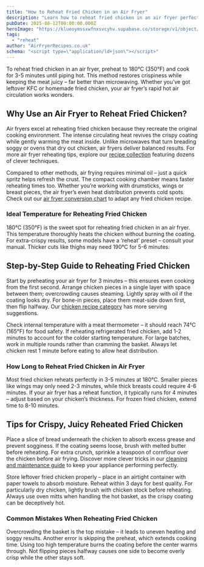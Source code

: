 ```yaml
---
title: "How to Reheat Fried Chicken in an Air Fryer"
description: "Learn how to reheat fried chicken in an air fryer perfectly – crispy outside, juicy inside. Ideal temps, timings & tips for best results every time."
pubDate: 2025-08-12T00:00:00.000Z
heroImage: "https://klueoymssxwfnxsvcyhv.supabase.co/storage/v1/object/public/md/how-to-reheat-fried-chicken-in-air-fryer-cde9ac49.png"
tags:
  - "reheat"
author: "AirFryerRecipes.co.uk"
schema: "<script type=\"application/ld+json\"></script>"
---
```


<p>To reheat fried chicken in an air fryer, preheat to 180°C (350°F) and cook for 3-5 minutes until piping hot. This method restores crispiness while keeping the meat juicy – far better than microwaving. Whether you’ve got leftover KFC or homemade fried chicken, your air fryer’s rapid hot air circulation works wonders.</p>

<h2>Why Use an Air Fryer to Reheat Fried Chicken?</h2>
<p>Air fryers excel at reheating fried chicken because they recreate the original cooking environment. The intense circulating heat revives the crispy coating while gently warming the meat inside. Unlike microwaves that turn breading soggy or ovens that dry out chicken, air fryers deliver balanced results. For more air fryer reheating tips, explore our <a href=https://www.airfryerrecipe.co.uk/recipes>recipe collection</a> featuring dozens of clever techniques.</p>
<p>Compared to other methods, air frying requires minimal oil – just a quick spritz helps refresh the crust. The compact cooking chamber means faster reheating times too. Whether you’re working with drumsticks, wings or breast pieces, the air fryer’s even heat distribution prevents cold spots. Check out our <a href=https://www.airfryerrecipe.co.uk/air-fryer-conversion-chart>air fryer conversion chart</a> to adapt any fried chicken recipe.</p>

<h3>Ideal Temperature for Reheating Fried Chicken</h3>
<p>180°C (350°F) is the sweet spot for reheating fried chicken in an air fryer. This temperature thoroughly heats the chicken without burning the coating. For extra-crispy results, some models have a ‘reheat’ preset – consult your manual. Thicker cuts like thighs may need 190°C for 5-6 minutes.</p>

<h2>Step-by-Step Guide to Reheating Fried Chicken</h2>
<p>Start by preheating your air fryer for 3 minutes – this ensures even cooking from the first second. Arrange chicken pieces in a single layer with space between them; overcrowding causes steaming. Lightly spray with oil if the coating looks dry. For bone-in pieces, place them meat-side down first, then flip halfway. Our <a href=https://www.airfryerrecipe.co.uk/recipe-category/chicken>chicken recipe category</a> has more serving suggestions.</p>
<p>Check internal temperature with a meat thermometer – it should reach 74°C (165°F) for food safety. If reheating refrigerated fried chicken, add 1-2 minutes to account for the colder starting temperature. For large batches, work in multiple rounds rather than cramming the basket. Always let chicken rest 1 minute before eating to allow heat distribution.</p>

<h3>How Long to Reheat Fried Chicken in Air Fryer</h3>
<p>Most fried chicken reheats perfectly in 3-5 minutes at 180°C. Smaller pieces like wings may only need 2-3 minutes, while thick breasts could require 4-6 minutes. If your air fryer has a reheat function, it typically runs for 4 minutes – adjust based on your chicken’s thickness. For frozen fried chicken, extend time to 8-10 minutes.</p>

<h2>Tips for Crispy, Juicy Reheated Fried Chicken</h2>
<p>Place a slice of bread underneath the chicken to absorb excess grease and prevent sogginess. If the coating seems loose, brush with melted butter before reheating. For extra crunch, sprinkle a teaspoon of cornflour over the chicken before air frying. Discover more clever tricks in our <a href=https://www.airfryerrecipe.co.uk/air-fryer-cleaner>cleaning and maintenance guide</a> to keep your appliance performing perfectly.</p>
<p>Store leftover fried chicken properly – place in an airtight container with paper towels to absorb moisture. Reheat within 3 days for best quality. For particularly dry chicken, lightly brush with chicken stock before reheating. Always use oven mitts when handling the hot basket, as the crispy coating can be deceptively hot.</p>

<h3>Common Mistakes When Reheating Fried Chicken</h3>
<p>Overcrowding the basket is the top mistake – it leads to uneven heating and soggy results. Another error is skipping the preheat, which extends cooking time. Using too high temperature burns the coating before the center warms through. Not flipping pieces halfway causes one side to become overly crisp while the other stays soft.</p>